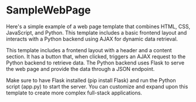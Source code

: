 # SampleWebPage

Here's a simple example of a web page template that combines HTML, CSS, JavaScript, and Python. This template includes a basic frontend layout and interacts with a Python backend using AJAX for dynamic data retrieval.

This template includes a frontend layout with a header and a content section. It has a button that, when clicked, triggers an AJAX request to the Python backend to retrieve data. The Python backend uses Flask to serve the web page and provide the data through a JSON endpoint.

Make sure to have Flask installed (pip install Flask) and run the Python script (app.py) to start the server. You can customize and expand upon this template to create more complex full-stack applications.
